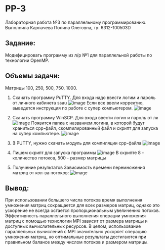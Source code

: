 # PP-3
Лабораторная работа №3 по параллельному программированию. Выполнила Карпачева Полина Олеговна, гр. 6312-100503D

## Задание: 
Модифицировать программу из л/р №1 для параллельной работы по технологии OpenMP.

## Объемы задачи:
Матрицы 100, 250, 500, 750, 1000.

1. Скачать программу PuTTY. Для входа надо ввести логим и пароль от личного кабинета ssau
  ![image](https://github.com/PolinaKrp/PP-3/assets/114875941/8b46bef9-7ba5-4020-92b2-fe3d61c308ad)
  Если все ввели корректно, выведется инструкция по работе с супер компьютером.
  ![image](https://github.com/PolinaKrp/PP-3/assets/114875941/2b3766ae-defd-4394-8ffb-6f8a00500516)

2. Скачать программу WinSCP. Для входа ввести логин и пароль от лк
  ![image](https://github.com/PolinaKrp/PP-3/assets/114875941/eae441b7-cda1-4626-bd09-dc912bc31e0c)
  Появится папка с названием логина, в которой будут храниться срр-файл, скомпилированный файл и скрипт для запуска на супер компьютере.
  ![image](https://github.com/PolinaKrp/PP-3/assets/114875941/d5c3080a-8a7e-469e-92f4-61b605894257)


3. В PUTTY, нужно скачать модуль для компиляции срр-файла
  ![image](https://github.com/PolinaKrp/PP-3/assets/114875941/d775889c-3f55-47c1-a70f-eade15485ae4)

4. Пишем скрипт для запуска программы
   ![image](https://github.com/PolinaKrp/PP-3/assets/114875941/632a758c-1764-49bf-a6b8-280803dfe97e)
  В скрипте 8 - количество потоков, 500 - размер матрицы

5. Получение результатов
   Зависимость времени перемножения матриц от кол-ва потоков:
   ![image](https://github.com/PolinaKrp/PP-3/assets/114875941/11192916-043a-4564-b4c6-85018cea110c)

## Вывод:
При использовании большего числа потоков время выполнения умножения матриц сокращается для всех размеров матриц, однако это ускорение не всегда остается пропорциональным увеличению потоков. Эффективность параллельного выполнения операции умножения матриц с помощью технологии MPI зависит от размера матрицы и доступных вычислительных ресурсов. В целом, использование параллельных вычислений с MPI значительно ускоряет операцию умножения матриц, но оптимальные результаты достигаются при правильном балансе между числом потоков и размером матрицы.
